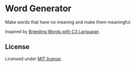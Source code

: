 # Word Generator

Make words that have no meaning and make them meaningful.

Inspired by [Breeding Words with C3 Language](https://www.youtube.com/watch?v=_rrL20htMAM).

## License

Licensed under [MIT license](./LICENSE).

